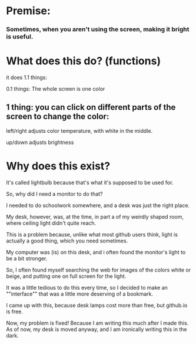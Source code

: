 # Premise:
### Sometimes, when you aren't using the screen, making it bright is useful.

# What does this do? (functions)
it does 1.1 things:


0.1 things:  The whole screen is one color

## 1 thing: you can click on different parts of the screen to change the color:

left/right adjusts color temperature, with white in the middle.

up/down adjusts brightness

# Why does this exist?
It's called lightbulb because that's what it's supposed to be used for. 

So, why did I need a monitor to do that?

I needed to do schoolwork somewhere, and a desk was just the right place. 

My desk, however, was, at the time, in part a of my weirdly shaped room, where ceiling light didn't quite reach.

This is a problem because, unlike what most github users think, light is actually a good thing, which you need sometimes.

My computer was (is) on this desk, and i often found the monitor's light to be a bit stronger.

So, I often found myself searching the web for images of the colors white or beige, and putting one on full screen for the light.

It was a little tedious to do this every time, so I decided to make an ""interface"" that was a little more deserving of a bookmark.

I came up with this, because desk lamps cost more than free, but github.io is free.

Now, my problem is fixed! Because I am writing this much after I made this. As of now, my desk is moved anyway, and I am ironically writing this in the dark.

